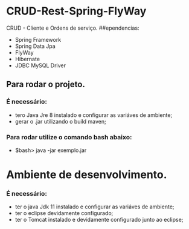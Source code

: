  # CRUD-Rest-Spring-FlyWay
   CRUD - Cliente e Ordens de serviço.
##ependencias:

* Spring Framework
* Spring Data Jpa
* FlyWay
* Hibernate
* JDBC MySQL Driver

## Para rodar o projeto.

### É necessário:
* tero Java Jre 8 instalado e configurar as variáves de ambiente;
* gerar o .jar utilizando o build maven;

### Para rodar utilize o comando bash abaixo:

* $bash> java -jar exemplo.jar

# Ambiente de desenvolvimento.

### É necessário:
* ter o java Jdk 11 instalado e configurar as variáves de ambiente;
* ter o eclipse devidamente configurado;
* ter o Tomcat instalado e devidamente configurado junto ao eclipse;
